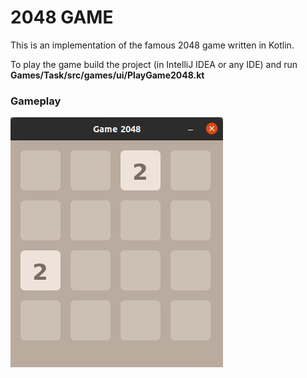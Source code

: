 2048 GAME
==========

This is an implementation of the famous 2048 game written in Kotlin.

To play the game build the project (in IntelliJ IDEA or any IDE) and run **Games/Task/src/games/ui/PlayGame2048.kt**

### Gameplay
![gameplay](https://github.com/vandyG/2048-Game/blob/master/2048Game.gif)
